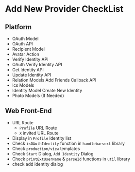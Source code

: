 # Add New Provider CheckList

## Platform
* OAuth Model
* OAuth API
* Recipient Model
* Avatar Action
* Verify Identity API
* OAuth Verify Identity API
* Get Identity API
* Update Identity API
* Relation Models Add Friends Callback API
* Ics Models
* Identity Model Create New Identity
* Photo Models (If Needed)

## Web Front-End
  * URL Route
    - `Profile` URL Route
    - `X` invited URL Route
  * Display in `Profile` Identity list
  * Check `isOAuthIdentity` function in `handlebarsext` library
  * Check `production/view` templates
  * Check `Start` Dialog, `Add Identity` Dialog
  * Check `printExtUserName` & `parseId` functions in `util` library
  * check add identity dialog